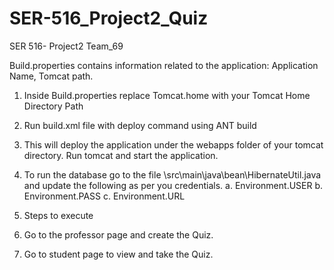# SER-516_Project2_Quiz
SER 516- Project2 
Team_69

Build.properties contains information related to the application: Application Name, Tomcat path.

1. Inside Build.properties replace Tomcat.home with your Tomcat Home Directory Path

2. Run build.xml file with deploy command using ANT build

3. This will deploy the application under the webapps folder of your tomcat directory. Run tomcat and start the application.

4. To run the database go to the file
\src\main\java\bean\HibernateUtil.java and update the following as per you credentials.
	a. Environment.USER
	b. Environment.PASS
	c. Environment.URL
	
5. Steps to execute
1. Go to the professor page and create the Quiz.
2. Go to student page to view and take the Quiz.

